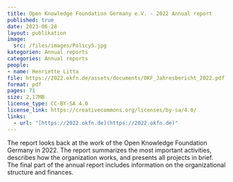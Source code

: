 ```yaml
---
title: Open Knowledge Foundation Germany e.V. - 2022 Annual report
published: true
date: 2023-06-28
layout: publikation
image:
  src: /files/images/Policy5.jpg
kategorien: Annual reports
categories: Annual reports
people:
- name: Henriette Litta
file: https://2022.okfn.de/assets/documents/OKF_Jahresbericht_2022.pdf?raw=true
format: pdf
pages: 71
size: 2,17MB
license_type: CC-BY-SA 4.0
license_link: https://creativecommons.org/licenses/by-sa/4.0/
links: 
  - url: "[https://2022.okfn.de](https://2022.okfn.de)"
---
```

The report looks back at the work of the Open Knowledge Foundation Germany in 2022. The report summarizes the most important activities, describes how the organization works, and presents all projects in brief. The final part of the annual report includes information on the organizational structure and finances.
